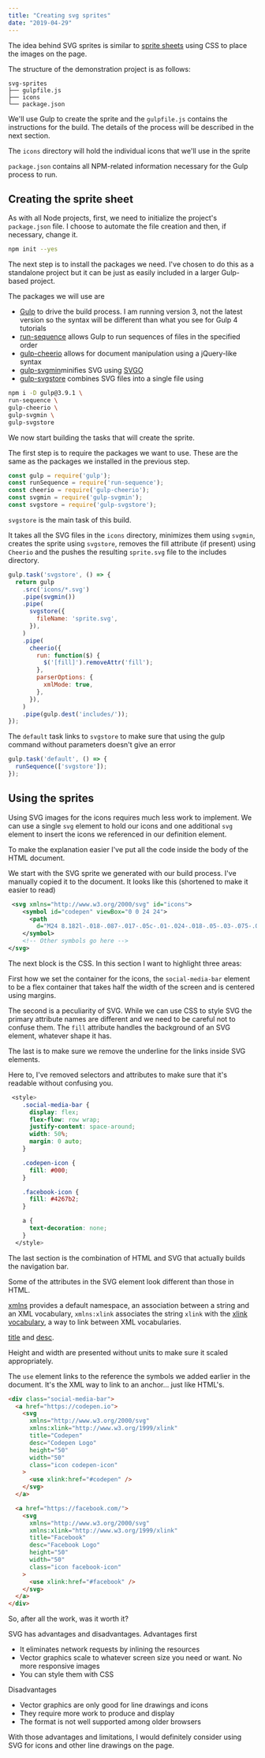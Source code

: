 ```yaml
---
title: "Creating svg sprites"
date: "2019-04-29"
---
```


The idea behind SVG sprites is similar to [sprite sheets](https://www.codeandweb.com/what-is-a-sprite-sheet) using CSS to place the images on the page.

The structure of the demonstration project is as follows:

```text
svg-sprites
├── gulpfile.js
├── icons
└── package.json
```

We'll use Gulp to create the sprite and the `gulpfile.js` contains the instructions for the build. The details of the process will be described in the next section.

The `icons` directory will hold the individual icons that we'll use in the sprite

`package.json` contains all NPM-related information necessary for the Gulp process to run.

## Creating the sprite sheet

As with all Node projects, first, we need to initialize the project's `package.json` file. I choose to automate the file creation and then, if necessary, change it.

```bash
npm init --yes
```

The next step is to install the packages we need. I've chosen to do this as a standalone project but it can be just as easily included in a larger Gulp-based project.

The packages we will use are

- [Gulp](https://www.npmjs.com/package/gulp) to drive the build process. I am running version 3, not the latest version so the syntax will be different than what you see for Gulp 4 tutorials
- [run-sequence](https://www.npmjs.com/package/run-sequence) allows Gulp to run sequences of files in the specified order
- [gulp-cheerio](https://www.npmjs.com/package/gulp-cheerio) allows for document manipulation using a jQuery-like syntax
- [gulp-svgmin](https://www.npmjs.com/package/gulp-svgmin)minifies SVG using [SVGO](https://github.com/svg/svgo)
- [gulp-svgstore](https://www.npmjs.com/package/gulp-svgstore) combines SVG files into a single file using <symbol>

```bash
npm i -D gulp@3.9.1 \
run-sequence \
gulp-cheerio \
gulp-svgmin \
gulp-svgstore
```

We now start building the tasks that will create the sprite.

The first step is to require the packages we want to use. These are the same as the packages we installed in the previous step.

```js
const gulp = require('gulp');
const runSequence = require('run-sequence');
const cheerio = require('gulp-cheerio');
const svgmin = require('gulp-svgmin');
const svgstore = require('gulp-svgstore');
```

`svgstore` is the main task of this build.

It takes all the SVG files in the `icons` directory, minimizes them using `svgmin`, creates the sprite using `svgstore`, removes the fill attribute (if present) using `Cheerio` and the pushes the resulting `sprite.svg` file to the includes directory.

```js
gulp.task('svgstore', () => {
  return gulp
    .src('icons/*.svg')
    .pipe(svgmin())
    .pipe(
      svgstore({
        fileName: 'sprite.svg',
      }),
    )
    .pipe(
      cheerio({
        run: function($) {
          $('[fill]').removeAttr('fill');
        },
        parserOptions: {
          xmlMode: true,
        },
      }),
    )
    .pipe(gulp.dest('includes/'));
});
```

The `default` task links to `svgstore` to make sure that using the gulp command without parameters doesn't give an error

```js
gulp.task('default', () => {
  runSequence(['svgstore']);
});
```

## Using the sprites

Using SVG images for the icons requires much less work to implement. We can use a single `svg` element to hold our icons and one additional `svg` element to insert the icons we referenced in our definition element.

To make the explanation easier I've put all the code inside the body of the HTML document.

We start with the SVG sprite we generated with our build process. I've manually copied it to the document. It looks like this (shortened to make it easier to read)

```svg
 <svg xmlns="http://www.w3.org/2000/svg" id="icons">
    <symbol id="codepen" viewBox="0 0 24 24">
      <path
        d="M24 8.182l-.018-.087-.017-.05c-.01-.024-.018-.05-.03-.075-.003-.018-.015-.034-.02-.05l-.035-.067-.03-.05-.044-.06-.046-.045-.06-.045-.046-.03-.06-.044-.044-.04-.015-.02L12.58.19a1.024 1.024 0 0 0-1.142 0L.453 7.502l-.015.015-.044.035-.06.05-.038.04-.05.056-.037.045-.05.06c-.02.017-.03.03-.03.046l-.05.06-.02.06c-.02.01-.02.04-.03.07l-.01.05C0 8.12 0 8.15 0 8.18v7.497c0 .044.003.09.01.135l.01.046c.005.03.01.06.02.086l.015.05c.01.027.016.053.027.075l.022.05c0 .01.015.04.03.06l.03.04c.015.01.03.04.045.06l.03.04.04.04c.01.013.01.03.03.03l.06.042.04.03.01.014 10.97 7.33c.164.12.375.163.57.163s.39-.06.57-.18l10.99-7.28.014-.01.046-.037.06-.043.048-.036.052-.058.033-.045.04-.06.03-.05.03-.07.016-.052.03-.077.015-.045.03-.08v-7.5c0-.05 0-.095-.016-.14l-.014-.045.044.003zm-11.99 6.28l-3.65-2.44 3.65-2.442 3.65 2.44-3.65 2.44zm-1.034-6.674l-4.473 2.99L2.89 8.362l8.086-5.39V7.79zm-6.33 4.233l-2.582 1.73V10.3l2.582 1.726zm1.857 1.25l4.473 2.99v4.82L2.89 15.69l3.618-2.417v-.004zm6.537 2.99l4.474-2.98 3.613 2.42-8.087 5.39v-4.82zm6.33-4.23l2.583-1.72v3.456l-2.583-1.73zm-1.855-1.24L13.042 7.8V2.97l8.085 5.39-3.612 2.415v.003z" />
    </symbol>
    <!-- Other symbols go here -->
</svg>
```

The next block is the CSS. In this section I want to highlight three areas:

First how we set the container for the icons, the `social-media-bar` element to be a flex container that takes half the width of the screen and is centered using margins.

The second is a peculiarity of SVG. While we can use CSS to style SVG the primary attribute names are different and we need to be careful not to confuse them. The `fill` attribute handles the background of an SVG element, whatever shape it has.

The last is to make sure we remove the underline for the links inside SVG elements.

Here to, I've removed selectors and attributes to make sure that it's readable without confusing you.

```css
 <style>
    .social-media-bar {
      display: flex;
      flex-flow: row wrap;
      justify-content: space-around;
      width: 50%;
      margin: 0 auto;
    }

    .codepen-icon {
      fill: #000;
    }

    .facebook-icon {
      fill: #4267b2;
    }

    a {
      text-decoration: none;
    }
  </style>
```

The last section is the combination of HTML and SVG that actually builds the navigation bar.

Some of the attributes in the SVG element look different than those in HTML.

[xmlns](https://developer.mozilla.org/en-US/docs/Web/SVG/Namespaces_Crash_Course) provides a default namespace, an association between a string and an XML vocabulary, `xmlns:xlink` associates the string `xlink` with the [xlink vocabulary](https://www.w3.org/TR/xlink11/), a way to link between XML vocabularies.

[title](https://developer.mozilla.org/en-US/docs/Web/SVG/Element/title) and [desc](https://developer.mozilla.org/en-US/docs/Web/SVG/Element/desc).

Height and width are presented without units to make sure it scaled appropriately.

The `use` element links to the reference the symbols we added earlier in the document. It's the XML way to link to an anchor... just like HTML's.

```html
<div class="social-media-bar">
  <a href="https://codepen.io">
    <svg
      xmlns="http://www.w3.org/2000/svg"
      xmlns:xlink="http://www.w3.org/1999/xlink"
      title="Codepen"
      desc="Codepen Logo"
      height="50"
      width="50"
      class="icon codepen-icon"
    >
      <use xlink:href="#codepen" />
    </svg>
  </a>

  <a href="https://facebook.com/">
    <svg
      xmlns="http://www.w3.org/2000/svg"
      xmlns:xlink="http://www.w3.org/1999/xlink"
      title="Facebook"
      desc="Facebook Logo"
      height="50"
      width="50"
      class="icon facebook-icon"
    >
      <use xlink:href="#facebook" />
    </svg>
  </a>
</div>
```

So, after all the work, was it worth it?

SVG has advantages and disadvantages. Advantages first

- It eliminates network requests by inlining the resources
- Vector graphics scale to whatever screen size you need or want. No more responsive images
- You can style them with CSS

Disadvantages

- Vector graphics are only good for line drawings and icons
- They require more work to produce and display
- The format is not well supported among older browsers

With those advantages and limitations, I would definitely consider using SVG for icons and other line drawings on the page.
